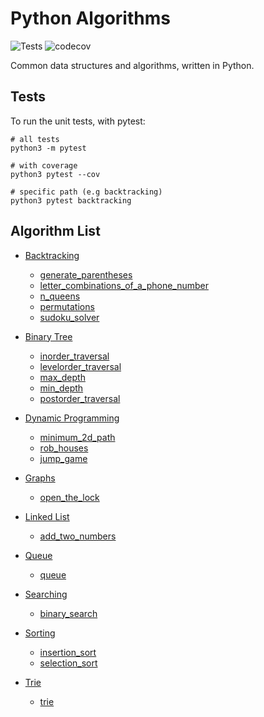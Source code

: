 # Python Algorithms

![Tests](https://github.com/jcockbain/python-algorithms/workflows/Python%20application/badge.svg)
![codecov](https://codecov.io/gh/jcockbain/python-algorithms/branch/master/graph/badge.svg)

Common data structures and algorithms, written in Python.

## Tests

To run the unit tests, with pytest:

```shell
# all tests
python3 -m pytest

# with coverage
python3 pytest --cov

# specific path (e.g backtracking)
python3 pytest backtracking
```

## Algorithm List

- [Backtracking](backtracking)

  - [generate_parentheses](backtracking/generate_parentheses.py)
  - [letter_combinations_of_a_phone_number](backtracking/letter_combinations_of_a_phone_number.py)
  - [n_queens](backtracking/n_queens.py.py)
  - [permutations](backtracking/permutations.py)
  - [sudoku_solver](backtracking/sudoku_solver.py)

- [Binary Tree](binary_tree)

  - [inorder_traversal](binary_tree/inorder_traversal.py)
  - [levelorder_traversal](binary_tree/levelorder_traversal.py)
  - [max_depth](binary_tree/max_depth.py)
  - [min_depth](binary_tree/min_depth.py)
  - [postorder_traversal](binary_tree/postorder_traversal.py)

- [Dynamic Programming](dynamic_programming)

  - [minimum_2d_path](dynamic_programming/minimum_2d_path.py)
  - [rob_houses](dynamic_programming/rob_houses.py)
  - [jump_game](dynamic_programming/jump_game.py)

- [Graphs](graphs)

  - [open_the_lock](dynamic_programming/open_the_lock)

- [Linked List](linked_list)

  - [add_two_numbers](linked_list/add_two_numbers.py)

- [Queue](queue)

  - [queue](queue/queue.py)

- [Searching](searching)

  - [binary_search](searching/binary_search.py)

- [Sorting](sorting)

  - [insertion_sort](sorting/insertion_sort.py)
  - [selection_sort](sorting/selection_sort.py)

- [Trie](trie)

  - [trie](trie/trie)
